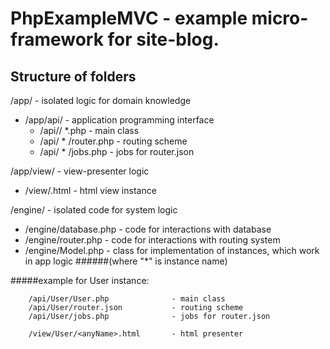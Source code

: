 PhpExampleMVC - example micro-framework for site-blog.
====================
Structure of folders
--------------------
/app/                             - isolated logic for domain knowledge
* /app/api/                       - application programming interface
    * /api// *.php                - main class
    * /api/ * /router.php         - routing scheme
    * /api/ * /jobs.php           - jobs for router.json

/app/view/                        - view-presenter logic
* /view/<anyName>.html            - html view instance

/engine/                          - isolated code for system logic
* /engine/database.php            - code for interactions with database
* /engine/router.php              - code for interactions with routing system
* /engine/Model.php               - class for implementation of instances, which work in app logic
######(where "*" is instance name)

#####example for User instance:

        /api/User/User.php              - main class
        /api/User/router.json           - routing scheme
        /api/User/jobs.php              - jobs for router.json

        /view/User/<anyName>.html       - html presenter